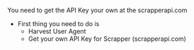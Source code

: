 You need to get the API Key your own at the scrapperapi.com
* First thing you need to do is 
    - Harvest User Agent
    - Get your own API Key for Scrapper (scrapperapi.com)